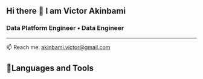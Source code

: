   <p align="center">
    
  ## Hi there 👋 I am Victor Akinbami
  </p>
  
  ### Data Platform Engineer • Data Engineer

  __________________________________________________________________________________________________________________________________________________________________
  📫 Reach me: akinbami.victor@gmail.com
  
  ## 🧰Languages and Tools
  
  
  
  
  
  
